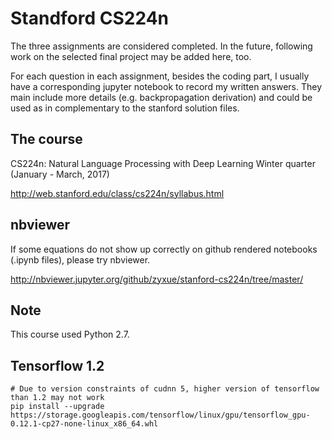 # Standford CS224n

The three assignments are considered completed. In the future, following work on
the selected final project may be added here, too.

For each question in each assignment, besides the coding part, I usually have a
corresponding jupyter notebook to record my written answers. They main include
more details (e.g. backpropagation derivation) and could be used as in
complementary to the stanford solution files.

## The course 

CS224n: Natural Language Processing with Deep Learning
Winter quarter (January - March, 2017)

http://web.stanford.edu/class/cs224n/syllabus.html


## nbviewer

If some equations do not show up correctly on github rendered notebooks (.ipynb
files), please try nbviewer.

http://nbviewer.jupyter.org/github/zyxue/stanford-cs224n/tree/master/


## Note

This course used Python 2.7.


## Tensorflow 1.2
```
# Due to version constraints of cudnn 5, higher version of tensorflow than 1.2 may not work
pip install --upgrade https://storage.googleapis.com/tensorflow/linux/gpu/tensorflow_gpu-0.12.1-cp27-none-linux_x86_64.whl
```
